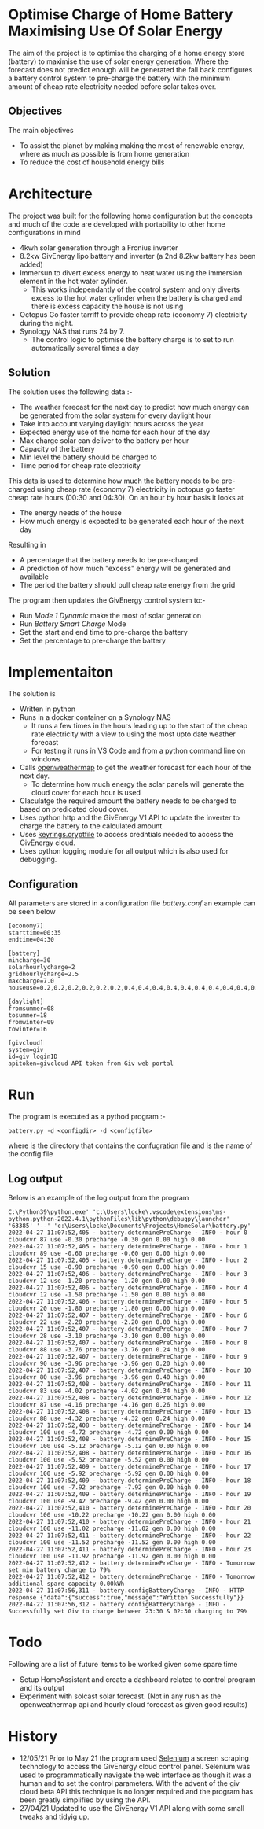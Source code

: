 # Optimise Charge of Home Battery Maximising Use Of Solar Energy

The aim of the project is to optimise the charging of a home energy store (battery) to maximise the use of solar energy generation. Where the forecast does not predict enough will be generated the fall back configures a battery control system to pre-charge the battery with the minimum amount of cheap rate electricity needed before solar takes over.

## Objectives

The main objectives

- To assist the planet by making making the most of renewable energy, where as much as possible is from home generation
- To reduce the cost of household energy bills

# Architecture

The project was built for the following home configuration but the concepts and much of the code are developed with portability to other home configurations in mind

- 4kwh solar generation through a Fronius inverter
- 8.2kw GivEnergy lipo battery and inverter (a 2nd 8.2kw battery has been added)
- Immersun to divert excess energy to heat water using the immersion element in the hot water cylinder.
  - This works independantly of the control system and only diverts excess to the hot water cylinder when the battery is charged and there is excess capacity the house is not using
- Octopus Go faster tarriff to provide cheap rate (economy 7) electricity during the night.
- Synology NAS that runs 24 by 7.
  - The control logic to optimise the battery charge is to set to run automatically several times a day

## Solution

The solution uses the following data :-

- The weather forecast for the next day to predict how much energy can be generated from the solar system for every daylight hour
- Take into account varying daylight hours across the year
- Expected energy use of the home for each hour of the day
- Max charge solar can deliver to the battery per hour
- Capacity of the battery
- Min level the battery should be charged to
- Time period for cheap rate electricity

This data is used to determine how much the battery needs to be pre-charged using cheap rate (economy 7) electricity in octopus go faster cheap rate hours (00:30 and 04:30). On an hour by hour basis it looks at

- The energy needs of the house
- How much energy is expected to be generated each hour of the next day

Resulting in

- A percentage that the battery needs to be pre-charged
- A prediction of how much "excess" energy will be generated and available
- The period the battery should pull cheap rate energy from the grid

The program then updates the GivEnergy control system to:-

- Run _Mode 1 Dynamic_ make the most of solar generation
- Run _Battery Smart Charge_ Mode
- Set the start and end time to pre-charge the battery
- Set the percentage to pre-charge the battery

# Implementaiton

The solution is

- Written in python
- Runs in a docker container on a Synology NAS
  - It runs a few times in the hours leading up to the start of the cheap rate electricity with a view to using the most upto date weather forecast
  - For testing it runs in VS Code and from a python command line on windows
- Calls [openweathermap](https://openweathermap.org/api) to get the weather forecast for each hour of the next day.
  - To determine how much energy the solar panels will generate the cloud cover for each hour is used
- Claculatge the required amount the battery needs to be charged to based on predicated cloud cover.
- Uses python http and the GivEnergy V1 API to update the inverter to charge the battery to the calculated amount
- Uses [keyrings.cryptfile](https://pypi.org/project/keyrings.cryptfile/) to access credntials needed to access the GivEnergy cloud.
- Uses python logging module for all output which is also used for debugging.

## Configuration

All parameters are stored in a configuration file _battery.conf_ an example can be seen below

```
[economy7]
starttime=00:35
endtime=04:30

[battery]
mincharge=30
solarhourlycharge=2
gridhourlycharge=2.5
maxcharge=7.0
houseuse=0.2,0.2,0.2,0.2,0.2,0.2,0.4,0.4,0.4,0.4,0.4,0.4,0.4,0.4,0.4,0.4,0.4,0.4,1.5,1.5,0.4,0.4,0.4,0.4

[daylight]
fromsummer=08
tosummer=18
fromwinter=09
towinter=16

[givcloud]
system=giv
id=giv loginID
apitoken=givcloud API token from Giv web portal

```

# Run

The program is executed as a pythod program :-

```
battery.py -d <configdir> -d <configfile>
```

where <configdir> is the directory that contains the confugration file
and <configfile> is the name of the config file

## Log output

Below is an example of the log output from the program

```
C:\Python39\python.exe' 'c:\Users\locke\.vscode\extensions\ms-python.python-2022.4.1\pythonFiles\lib\python\debugpy\launcher' '63385' '--' 'c:\Users\locke\Documents\Projects\HomeSolar\battery.py'
2022-04-27 11:07:52,405 - battery.determinePreCharge - INFO - hour 0 cloudcvr 87 use -0.30 precharge -0.30 gen 0.00 high 0.00
2022-04-27 11:07:52,405 - battery.determinePreCharge - INFO - hour 1 cloudcvr 89 use -0.60 precharge -0.60 gen 0.00 high 0.00
2022-04-27 11:07:52,405 - battery.determinePreCharge - INFO - hour 2 cloudcvr 15 use -0.90 precharge -0.90 gen 0.00 high 0.00
2022-04-27 11:07:52,406 - battery.determinePreCharge - INFO - hour 3 cloudcvr 12 use -1.20 precharge -1.20 gen 0.00 high 0.00
2022-04-27 11:07:52,406 - battery.determinePreCharge - INFO - hour 4 cloudcvr 12 use -1.50 precharge -1.50 gen 0.00 high 0.00
2022-04-27 11:07:52,406 - battery.determinePreCharge - INFO - hour 5 cloudcvr 20 use -1.80 precharge -1.80 gen 0.00 high 0.00
2022-04-27 11:07:52,407 - battery.determinePreCharge - INFO - hour 6 cloudcvr 22 use -2.20 precharge -2.20 gen 0.00 high 0.00
2022-04-27 11:07:52,407 - battery.determinePreCharge - INFO - hour 7 cloudcvr 28 use -3.10 precharge -3.10 gen 0.00 high 0.00
2022-04-27 11:07:52,407 - battery.determinePreCharge - INFO - hour 8 cloudcvr 88 use -3.76 precharge -3.76 gen 0.24 high 0.00
2022-04-27 11:07:52,407 - battery.determinePreCharge - INFO - hour 9 cloudcvr 90 use -3.96 precharge -3.96 gen 0.20 high 0.00
2022-04-27 11:07:52,407 - battery.determinePreCharge - INFO - hour 10 cloudcvr 80 use -3.96 precharge -3.96 gen 0.40 high 0.00
2022-04-27 11:07:52,408 - battery.determinePreCharge - INFO - hour 11 cloudcvr 83 use -4.02 precharge -4.02 gen 0.34 high 0.00
2022-04-27 11:07:52,408 - battery.determinePreCharge - INFO - hour 12 cloudcvr 87 use -4.16 precharge -4.16 gen 0.26 high 0.00
2022-04-27 11:07:52,408 - battery.determinePreCharge - INFO - hour 13 cloudcvr 88 use -4.32 precharge -4.32 gen 0.24 high 0.00
2022-04-27 11:07:52,408 - battery.determinePreCharge - INFO - hour 14 cloudcvr 100 use -4.72 precharge -4.72 gen 0.00 high 0.00
2022-04-27 11:07:52,408 - battery.determinePreCharge - INFO - hour 15 cloudcvr 100 use -5.12 precharge -5.12 gen 0.00 high 0.00
2022-04-27 11:07:52,408 - battery.determinePreCharge - INFO - hour 16 cloudcvr 100 use -5.52 precharge -5.52 gen 0.00 high 0.00
2022-04-27 11:07:52,409 - battery.determinePreCharge - INFO - hour 17 cloudcvr 100 use -5.92 precharge -5.92 gen 0.00 high 0.00
2022-04-27 11:07:52,409 - battery.determinePreCharge - INFO - hour 18 cloudcvr 100 use -7.92 precharge -7.92 gen 0.00 high 0.00
2022-04-27 11:07:52,409 - battery.determinePreCharge - INFO - hour 19 cloudcvr 100 use -9.42 precharge -9.42 gen 0.00 high 0.00
2022-04-27 11:07:52,410 - battery.determinePreCharge - INFO - hour 20 cloudcvr 100 use -10.22 precharge -10.22 gen 0.00 high 0.00
2022-04-27 11:07:52,410 - battery.determinePreCharge - INFO - hour 21 cloudcvr 100 use -11.02 precharge -11.02 gen 0.00 high 0.00
2022-04-27 11:07:52,411 - battery.determinePreCharge - INFO - hour 22 cloudcvr 100 use -11.52 precharge -11.52 gen 0.00 high 0.00
2022-04-27 11:07:52,411 - battery.determinePreCharge - INFO - hour 23 cloudcvr 100 use -11.92 precharge -11.92 gen 0.00 high 0.00
2022-04-27 11:07:52,412 - battery.determinePreCharge - INFO - Tomorrow set min battery charge to 79%
2022-04-27 11:07:52,412 - battery.determinePreCharge - INFO - Tomorrow additional spare capacity 0.00kWh
2022-04-27 11:07:56,311 - battery.configBatteryCharge - INFO - HTTP response {"data":{"success":true,"message":"Written Successfully"}}
2022-04-27 11:07:56,312 - battery.configBatteryCharge - INFO - Successfully set Giv to charge between 23:30 & 02:30 charging to 79%

```

# Todo

Following are a list of future items to be worked given some spare time

- Setup HomeAssistant and create a dashboard related to control program and its output
- Experiment with solcast solar forecast. (Not in any rush as the openweathermap api and hourly cloud forecast as given good results)

# History

- 12/05/21 Prior to May 21 the program used [Selenium](https://www.selenium.dev/) a screen scraping technology to access the GivEnergy cloud control panel. Selenium was used to programmatically navigate the web interface as though it was a human and to set the control parameters. With the advent of the giv cloud beta API this technique is no longer required and the program has been greatly simplified by using the API.
- 27/04/21 Updated to use the GivEnergy V1 API along with some small tweaks and tidyig up.
